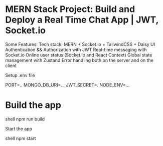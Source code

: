 # MERN Stack Project: Build and Deploy a Real Time Chat App | JWT, Socket.io



Some Features:
 Tech stack: MERN + Socket.io + TailwindCSS + Daisy UI
 Authentication && Authorization with JWT
 Real-time messaging with Socket.io
 Online user status (Socket.io and React Context)
 Global state management with Zustand
 Error handling both on the server and on the client


Setup .env file

PORT=..
MONGO_DB_URI=...
JWT_SECRET=.
NODE_ENV=...


# Build the app
  shell
npm run build

Start the app


shell
npm start

